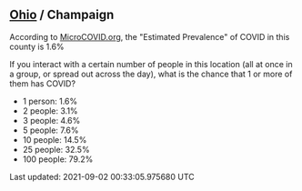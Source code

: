 
## [Ohio](/united-states/ohio) / Champaign

According to [MicroCOVID.org](http://microcovid.org),
the "Estimated Prevalence" of COVID in this county is 1.6%

If you interact with a certain number of people in this location
(all at once in a group, or spread out across the day), what is the chance that
1 or more of them has COVID?

- 1 person: 1.6%
- 2 people: 3.1%
- 3 people: 4.6%
- 5 people: 7.6%
- 10 people: 14.5%
- 25 people: 32.5%
- 100 people: 79.2%

Last updated: 2021-09-02 00:33:05.975680 UTC
